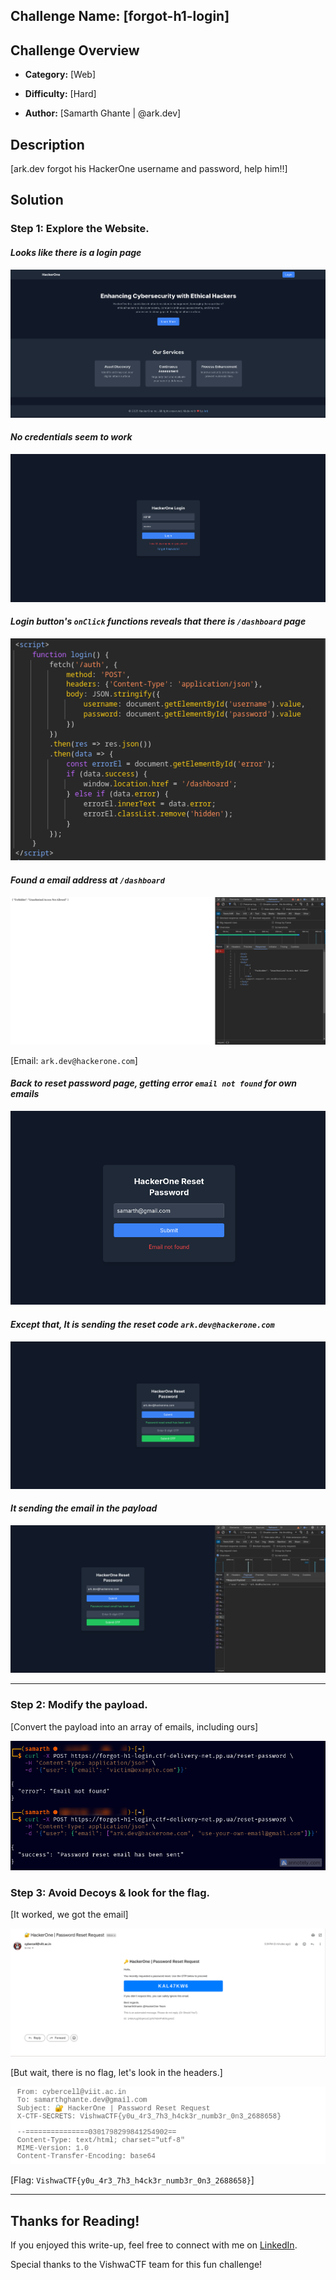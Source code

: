 ## Challenge Name: [forgot-h1-login]

## Challenge Overview

- **Category:** [Web]

- **Difficulty:** [Hard]

- **Author:** [Samarth Ghante | @ark.dev]

## Description

[ark.dev forgot his HackerOne username and password, help him!!]

## Solution

### Step 1: Explore the Website.

#### _Looks like there is a login page_

![home-page](./screenshots/home-page.png)

#### _No credentials seem to work_

![login-page](./screenshots/login-page.png)

#### _Login button's `onClick` functions reveals that there is `/dashboard` page_

![dashboard-page](./screenshots/dashboard-path.png)

#### _Found a email address at `/dashboard`_

![email-found](./screenshots/email-found.png)

[Email: `ark.dev@hackerone.com`]

#### _Back to reset password page, getting error `email not found` for own emails_

![reset-password failed](./screenshots/email-not-found.png)

#### _Except that, It is sending the reset code `ark.dev@hackerone.com`_

![code-sent](./screenshots/email-sent.png)

#### _It sending the email in the payload_

![payload](./screenshots/payload.png)

---

### Step 2: Modify the payload.

[Convert the payload into an array of emails, including ours]

![custom-payload](./screenshots/custom-payload.png)

### Step 3: Avoid Decoys & look for the flag.

[It worked, we got the email]

![email-received](./screenshots/email-received.png)

[But wait, there is no flag, let's look in the headers.]

![email-header](./screenshots/headers.png)

[Flag: `VishwaCTF{y0u_4r3_7h3_h4ck3r_numb3r_0n3_2688658}`]

---

## Thanks for Reading!

If you enjoyed this write-up, feel free to connect with me on [LinkedIn](https://www.linkedin.com/in/samarth-ghante).

Special thanks to the VishwaCTF team for this fun challenge!
